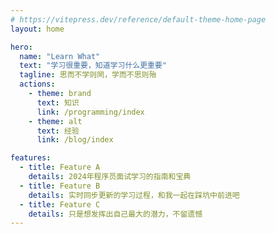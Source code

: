 ```yaml
---
# https://vitepress.dev/reference/default-theme-home-page
layout: home

hero:
  name: "Learn What"
  text: "学习很重要，知道学习什么更重要"
  tagline: 思而不学则罔，学而不思则殆
  actions:
    - theme: brand
      text: 知识
      link: /programming/index
    - theme: alt
      text: 经验
      link: /blog/index

features:
  - title: Feature A
    details: 2024年程序员面试学习的指南和宝典
  - title: Feature B
    details: 实时同步更新的学习过程，和我一起在踩坑中前进吧
  - title: Feature C
    details: 只是想发挥出自己最大的潜力，不留遗憾
---
```



